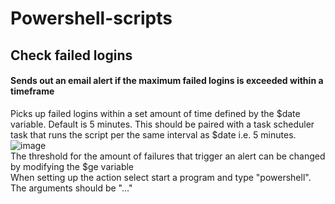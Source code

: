 # Powershell-scripts
## Check failed logins
#### Sends out an email alert if the maximum failed logins is exceeded within a timeframe
Picks up failed logins within a set amount of time defined by the $date variable. Default is 5 minutes.
This should be paired with a task scheduler task that runs the script per the same interval as $date i.e. 5 minutes.
![image](https://user-images.githubusercontent.com/47357003/80148793-78c16c80-85ad-11ea-984d-82396497b96c.png) <br/>
The threshold for the amount of failures that trigger an alert can be changed by modifying the $ge variable <br/>
When setting up the action select start a program and type "powershell". The arguments should be "..."

